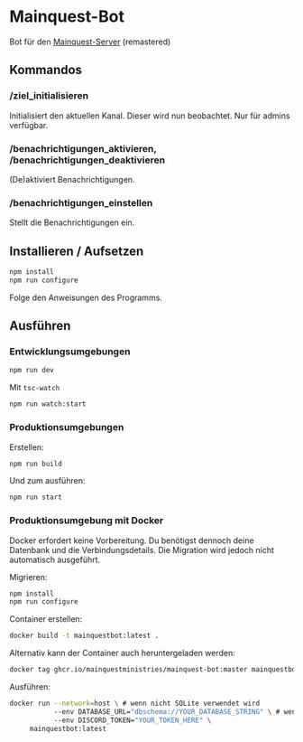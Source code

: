 # Mainquest-Bot

Bot für den [Mainquest-Server](https://mainquest.org) (remastered)
## Kommandos

### /ziel_initialisieren
Initialisiert den aktuellen Kanal. Dieser wird nun beobachtet. Nur für admins verfügbar.
### /benachrichtigungen_aktivieren, /benachrichtigungen_deaktivieren
(De)aktiviert Benachrichtigungen.
### /benachrichtigungen_einstellen
Stellt die Benachrichtigungen ein.

## Installieren / Aufsetzen

```sh
npm install
npm run configure
```
Folge den Anweisungen des Programms.

## Ausführen
### Entwicklungsumgebungen

```sh
npm run dev
```
Mit `tsc-watch` 
```sh
npm run watch:start
```

### Produktionsumgebungen

Erstellen:
```sh
npm run build
```

Und zum ausführen:

```sh
npm run start
```

### Produktionsumgebung mit Docker

Docker erfordert keine Vorbereitung.
Du benötigst dennoch deine Datenbank und die Verbindungsdetails.
Die Migration wird jedoch nicht automatisch ausgeführt.

Migrieren:

```sh
npm install
npm run configure
```
Container erstellen:

```sh
docker build -t mainquestbot:latest .
```
Alternativ kann der Container auch heruntergeladen werden:

```sh
docker tag ghcr.io/mainquestministries/mainquest-bot:master mainquestbot:latest
```

Ausführen:


```sh
docker run --network=host \ # wenn nicht SQLite verwendet wird
           --env DATABASE_URL="dbschema://YOUR_DATABASE_STRING" \ # wenn nicht SQLite verwendet wird
           --env DISCORD_TOKEN="YOUR_TOKEN_HERE" \
     mainquestbot:latest
```
